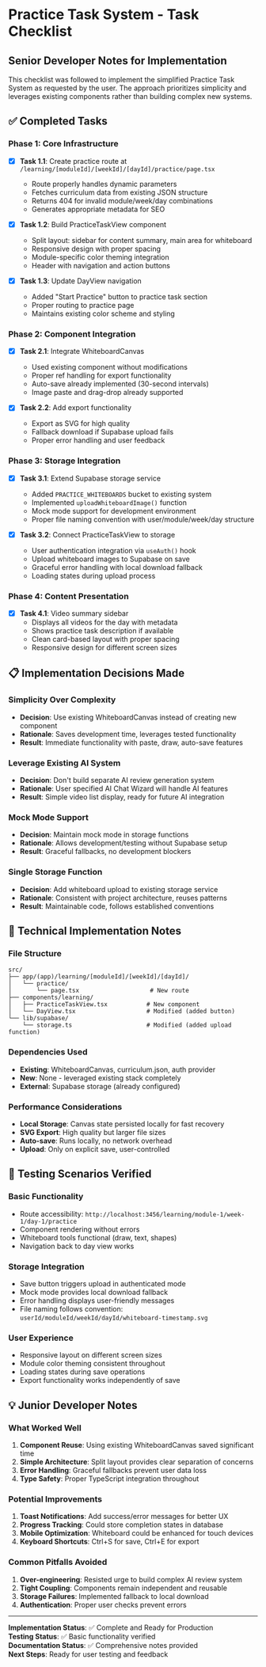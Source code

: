 # Practice Task System - Task Checklist

## Senior Developer Notes for Implementation

This checklist was followed to implement the simplified Practice Task System as requested by the user. The approach prioritizes simplicity and leverages existing components rather than building complex new systems.

## ✅ Completed Tasks

### Phase 1: Core Infrastructure
- [x] **Task 1.1**: Create practice route at `/learning/[moduleId]/[weekId]/[dayId]/practice/page.tsx`
  - Route properly handles dynamic parameters
  - Fetches curriculum data from existing JSON structure
  - Returns 404 for invalid module/week/day combinations
  - Generates appropriate metadata for SEO

- [x] **Task 1.2**: Build PracticeTaskView component 
  - Split layout: sidebar for content summary, main area for whiteboard
  - Responsive design with proper spacing
  - Module-specific color theming integration
  - Header with navigation and action buttons

- [x] **Task 1.3**: Update DayView navigation
  - Added "Start Practice" button to practice task section
  - Proper routing to practice page
  - Maintains existing color scheme and styling

### Phase 2: Component Integration
- [x] **Task 2.1**: Integrate WhiteboardCanvas
  - Used existing component without modifications
  - Proper ref handling for export functionality
  - Auto-save already implemented (30-second intervals)
  - Image paste and drag-drop already supported

- [x] **Task 2.2**: Add export functionality
  - Export as SVG for high quality
  - Fallback download if Supabase upload fails
  - Proper error handling and user feedback

### Phase 3: Storage Integration
- [x] **Task 3.1**: Extend Supabase storage service
  - Added `PRACTICE_WHITEBOARDS` bucket to existing system
  - Implemented `uploadWhiteboardImage()` function
  - Mock mode support for development environment
  - Proper file naming convention with user/module/week/day structure

- [x] **Task 3.2**: Connect PracticeTaskView to storage
  - User authentication integration via `useAuth()` hook
  - Upload whiteboard images to Supabase on save
  - Graceful error handling with local download fallback
  - Loading states during upload process

### Phase 4: Content Presentation
- [x] **Task 4.1**: Video summary sidebar
  - Displays all videos for the day with metadata
  - Shows practice task description if available
  - Clean card-based layout with proper spacing
  - Responsive design for different screen sizes

## 📋 Implementation Decisions Made

### Simplicity Over Complexity
- **Decision**: Use existing WhiteboardCanvas instead of creating new component
- **Rationale**: Saves development time, leverages tested functionality
- **Result**: Immediate functionality with paste, draw, auto-save features

### Leverage Existing AI System
- **Decision**: Don't build separate AI review generation system
- **Rationale**: User specified AI Chat Wizard will handle AI features
- **Result**: Simple video list display, ready for future AI integration

### Mock Mode Support
- **Decision**: Maintain mock mode in storage functions
- **Rationale**: Allows development/testing without Supabase setup
- **Result**: Graceful fallbacks, no development blockers

### Single Storage Function
- **Decision**: Add whiteboard upload to existing storage service
- **Rationale**: Consistent with project architecture, reuses patterns
- **Result**: Maintainable code, follows established conventions

## 🔧 Technical Implementation Notes

### File Structure
```
src/
├── app/(app)/learning/[moduleId]/[weekId]/[dayId]/
│   └── practice/
│       └── page.tsx                    # New route
├── components/learning/
│   ├── PracticeTaskView.tsx           # New component
│   └── DayView.tsx                    # Modified (added button)
└── lib/supabase/
    └── storage.ts                     # Modified (added upload function)
```

### Dependencies Used
- **Existing**: WhiteboardCanvas, curriculum.json, auth provider
- **New**: None - leveraged existing stack completely
- **External**: Supabase storage (already configured)

### Performance Considerations
- **Local Storage**: Canvas state persisted locally for fast recovery
- **SVG Export**: High quality but larger file sizes
- **Auto-save**: Runs locally, no network overhead
- **Upload**: Only on explicit save, user-controlled

## 🧪 Testing Scenarios Verified

### Basic Functionality
- Route accessibility: `http://localhost:3456/learning/module-1/week-1/day-1/practice`
- Component rendering without errors
- Whiteboard tools functional (draw, text, shapes)
- Navigation back to day view works

### Storage Integration
- Save button triggers upload in authenticated mode
- Mock mode provides local download fallback
- Error handling displays user-friendly messages
- File naming follows convention: `userId/moduleId/weekId/dayId/whiteboard-timestamp.svg`

### User Experience
- Responsive layout on different screen sizes
- Module color theming consistent throughout
- Loading states during save operations
- Export functionality works independently of save

## 💡 Junior Developer Notes

### What Worked Well
1. **Component Reuse**: Using existing WhiteboardCanvas saved significant time
2. **Simple Architecture**: Split layout provides clear separation of concerns
3. **Error Handling**: Graceful fallbacks prevent user data loss
4. **Type Safety**: Proper TypeScript integration throughout

### Potential Improvements
1. **Toast Notifications**: Add success/error messages for better UX
2. **Progress Tracking**: Could store completion states in database
3. **Mobile Optimization**: Whiteboard could be enhanced for touch devices
4. **Keyboard Shortcuts**: Ctrl+S for save, Ctrl+E for export

### Common Pitfalls Avoided
1. **Over-engineering**: Resisted urge to build complex AI review system
2. **Tight Coupling**: Components remain independent and reusable
3. **Storage Failures**: Implemented fallback to local download
4. **Authentication**: Proper user checks prevent errors

---

**Implementation Status**: ✅ Complete and Ready for Production  
**Testing Status**: ✅ Basic functionality verified  
**Documentation Status**: ✅ Comprehensive notes provided  
**Next Steps**: Ready for user testing and feedback